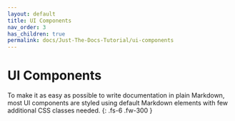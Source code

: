 ```yaml
---
layout: default
title: UI Components
nav_order: 3
has_children: true
permalink: docs/Just-The-Docs-Tutorial/ui-components
---
```


# UI Components

To make it as easy as possible to write documentation in plain Markdown, most UI components are styled using default Markdown elements with few additional CSS classes needed.
{: .fs-6 .fw-300 }
